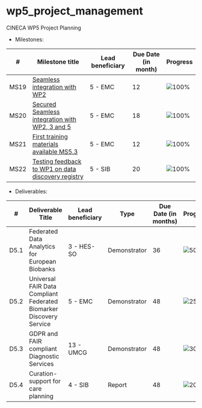 # wp5_project_management

CINECA WP5 Project Planning

* Milestones: 

| # | Milestone title | Lead beneficiary | Due Date (in month) | Progress |
| -----------------|-----------------|------------------|------------------------------------------- |------- |
| MS19 | <a name="Seamless integration with WP2" href="https://docs.google.com/presentation/d/1sOI3pXk01ewnb4qnfYU1PnXbNIIyX4O5N-370HtACKc/edit#slide=id.p1">  Seamless integration with WP2</a>   | 5 - EMC | 12 | ![100%](https://progress-bar.dev/100/) |
| MS20 | <a name="Secured Seamless integration with WP2" href="https://docs.google.com/presentation/d/1Zil1d-oJKiLOCbVDDjfC2_OX-3ZRKTqtCnm0fc4Ri6o/edit#slide=id.p1">Secured Seamless integration with WP2, 3 and 5</a> | 5 - EMC | 18 |![100%](https://progress-bar.dev/100/)  |
| MS21 | <a name="First training materials available MS5.3" href="https://docs.google.com/presentation/d/1no7O6mDQ2O7FrpaEa9UNuXDB5oosk_2qTEp7njnjFJY/edit#slide=id.p1">First training materials available MS5.3</a>  | 5 - EMC | 12 | ![100%](https://progress-bar.dev/100/)  |
| MS22 |<a name="Testing feedback to WP1 on data discovery registry" href="https://docs.google.com/presentation/d/1Xw6IIdUJj8AwDN7irFDTrfIoTC70n3uvDTzYMcE1Uug/edit#slide=id.p1"> Testing feedback to WP1 on data discovery registry</a>  | 5 - SIB | 20 | ![100%](https://progress-bar.dev/100/)  |

* Deliverables:

| # | Deliverable Title | Lead beneficiary | Type | Due Date (in months) | Progress |
|--- | ---------------------------------- | ---------------- | ---- | ------------------- | -------------------- |
| D5.1 | Federated Data Analytics for European Biobanks | 3 - HES-SO |  Demonstrator | 36 | ![50%](https://progress-bar.dev/50/) |
| D5.2 | Universal FAIR Data Compliant Federated Biomarker Discovery Service | 5 - EMC | Demonstrator | 48 | ![25%](https://progress-bar.dev/25/)  |
| D5.3 | GDPR and FAIR compliant Diagnostic Services |  13 - UMCG |  Demonstrator | 48 | ![30%](https://progress-bar.dev/30/) |
| D5.4 | Curation-support for care planning | 4 - SIB |  Report | 48 | ![20%](https://progress-bar.dev/20/) |
